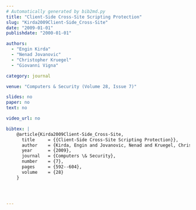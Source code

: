 ```yaml
---
# Automatically generated by bib2md.py
title: "Client-Side Cross-Site Scripting Protection"
slug: "Kirda2009Client-Side_Cross-Site"
date: "2009-01-01"
publishdate: "2000-01-01"

authors:
  - "Engin Kirda"
  - "Nenad Jovanovic"
  - "Christopher Kruegel"
  - "Giovanni Vigna"

category: journal

venue: "Computers & Security (Volume 28, Issue 7)"

slides: no
paper: no
text: no

video_url: no

bibtex: |
    @article{Kirda2009Client-Side_Cross-Site,
      title     = {{Client-Side Cross-Site Scripting Protection}},
      author    = {Kirda, Engin and Jovanovic, Nenad and Kruegel, Christopher and Vigna, Giovanni},
      year      = {2009},
      journal   = {Computers \& Security},
      number    = {7},
      pages     = {592--604},
      volume    = {28}
    }




---
```


